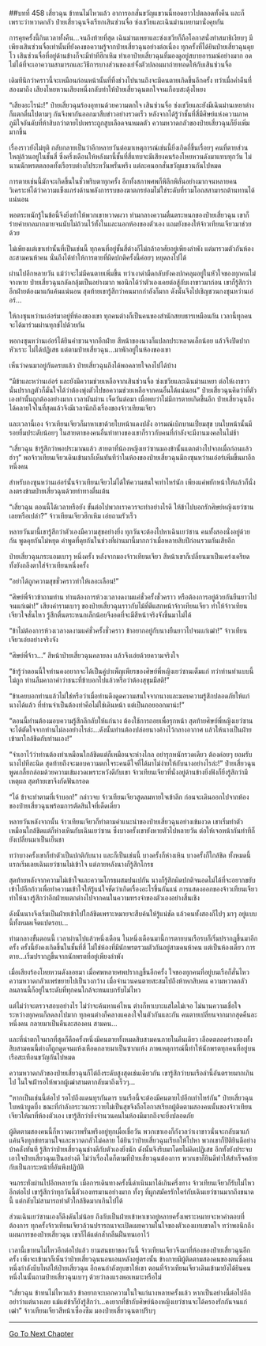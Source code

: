 ##บทที่ 458 เสี่ยวฉุน ข้าทนไม่ไหวแล้ว
อาการอกสั่นขวัญแขวนนี้ทอดยาวไปตลอดทั้งคืน และก็เพราะว่าหวาดกลัว ป๋ายเสี่ยวฉุนจึงเรียกเสินซ่วนจื่อ ซ่งเชวียและเฉินม่านเหยามานั่งคุยกัน

การคุยครั้งนี้กินเวลาทั้งคืน...จนถึงท้ายที่สุด เฉินม่านเหยาและซ่งเชวียก็ถือโอกาสนั่งทำสมาธิเงียบๆ มีเพียงเสินซ่วนจื่อเท่านั้นที่ยังคงขอความรู้จากป๋ายเสี่ยวฉุนอย่างต่อเนื่อง ทุกครั้งที่ได้ยินป๋ายเสี่ยวฉุนคุยโว เสินซ่วนจื่อที่อยู่ด้านข้างก็จะมีท่าทีฮึกเหิม ทำเอาป๋ายเสี่ยวฉุนที่มองดูอยู่สบายอารมณ์อย่างมาก อดไม่ได้ที่จะเอาความสามารถและวิธีการบางส่วนของเย่จั้งตัวปลอมมาถ่ายทอดให้กับเสินซ่วนจื่อ

เดิมทีนึกว่าคราวนี้จะเหมือนก่อนหน้านั้นที่ทิ้งช่วงไปนานถึงจะมีคนตายเกิดขึ้นอีกครั้ง ทว่าเมื่อค่ำคืนที่สองมาถึง เสียงโหยหวนเสียงหนึ่งกลับทำให้ป๋ายเสี่ยวฉุนตกใจจนเกือบสะดุ้งโหยง

“เสียงอะไรน่ะ!” ป๋ายเสี่ยวฉุนร้องอุทานด้วยความตกใจ เสินซ่วนจื่อ ซ่งเชวียและยังมีเฉินม่านเหยาต่างก็แตกตื่นไปตามๆ กันจึงพากันออกมาสืบข่าวอย่างรวดเร็ว หลังจากได้รู้ว่าชั้นที่สี่มีศิษย์แห่งความภาคภูมิใจอันดับที่ห้าสิบกว่าตายไปเพราะถูกสูบเลือดจนหมดตัว ความหวาดกลัวของป๋ายเสี่ยวฉุนก็ยิ่งเพิ่มมากขึ้น

เรื่องราวยังไม่ยุติ กลับกลายเป็นว่าอีกหลายวันต่อมาเหตุการณ์เช่นนี้ยิ่งเกิดถี่ขึ้นเรื่อยๆ คนที่ตายส่วนใหญ่ล้วนอยู่ในชั้นสี่ ซึ่งครึ่งเดือนให้หลังมานี้ชั้นที่สี่แทบจะมีเสียงคนร้องโหยหวนดังมาแทบทุกวัน ไม่นานนักพรตตลอดทั้งเรือรบต่างก็ประหวั่นพรั่นพรึง แต่ละคนอกสั่นขวัญแขวนกันไปหมด

การตายเช่นนี้มักจะเกิดขึ้นในชั่วพริบตาทุกครั้ง อีกทั้งสภาพศพก็พิลึกพิลั่นอย่างมากจนหลายคนวิเคราะห์ได้ว่าความแข็งแกร่งด้านพลังการรบของฆาตกรย่อมไม่ใช่ระดับที่รวมโอถสสามารถต้านทานได้แน่นอน

พอตระหนักรู้ในข้อนี้จึงยิ่งทำให้พวกเขาหวาดผวา ท่ามกลางความตื่นตระหนกของป๋ายเสี่ยวฉุน เขาก็ร่ายค่ายกลมากมายจนนับไม่ถ้วนไว้ทั้งในและนอกห้องของตัวเอง แถมยังของให้จ้าวเทียนเจียวมาช่วยด้วย

ไม่เพียงแต่เขาเท่านั้นที่เป็นเช่นนี้ ทุกคนที่อยู่ชั้นสี่ต่างก็ไม่กล้าอาศัยอยู่เพียงลำพัง แต่มารวมตัวกันห้องละสามคนห้าคน นั่นถึงได้ทำให้การตายที่ผิดปกติครั้งนี้ค่อยๆ หยุดลงไปได้

ผ่านไปอีกหลายวัน แม้ว่าจะไม่มีคนตายเพิ่มขึ้น ทว่าเงาดำมืดกลับยังคงปกคลุมอยู่ในหัวใจของทุกคนไม่จางหาย ป๋ายเสี่ยวฉุนกลัดกลุ้มเป็นอย่างมาก พอนึกได้ว่าตัวเองเคยต่อสู้กับเงาขาวมาก่อน เขาก็รู้สึกว่าอีกฝ่ายต้องมาแก้แค้นแน่นอน สุดท้ายเขารู้สึกว่าคนมากกำลังก็มาก ดังนั้นจึงไปเชิญชวนกงซุนหว่านเอ๋อร์...

ให้กงซุนหว่านเอ๋อร์มาอยู่ที่ห้องของเขา ทุกคนต่างก็เป็นคนของสำนักสยบธารเหมือนกัน เวลานี้ทุกคนจะได้มาร่วมผ่านทุกข์ไปด้วยกัน

พอกงซุนหว่านเอ๋อร์ได้ยินคำชวนจากอีกฝ่าย สีหน้าของนางก็แปลกประหลาดเล็กน้อย แล้วจึงปิดปากหัวเราะ ไม่ได้ปฏิเสธ แต่ตามป๋ายเสี่ยวฉุน...มาพักอยู่ในห้องของเขา

เห็นว่าคนมาอยู่กันครบแล้ว ป๋ายเสี่ยวฉุนถึงได้พอคลายใจลงไปได้บ้าง

“มีข้าและหว่านเอ๋อร์ และยังมีความช่วยเหลือจากเสินซ่วนจื่อ ซ่งเชวียและเฉินม่านเหยา ต่อให้เงาขาวนั่นปรากฏตัวก็มั่นใจได้ว่าต้องพุ่งตัวไปขอความช่วยเหลือจากคนอื่นได้แน่นอน” ป๋ายเสี่ยวฉุนคิดว่าที่ตัวเองทำนั้นถูกต้องอย่างมาก เวลาผันผ่าน เจ็ดวันต่อมา เมื่อพบว่าไม่มีการตายเกิดขึ้นอีก ป๋ายเสี่ยวฉุนถึงได้คลายใจในที่สุดแล้วจึงมีเวลานึกถึงเรื่องของจ้าวเทียนเจียว

และเวลานี้เอง จ้าวเทียนเจียวก็มาหาเขาด้วยใบหน้าแดงปลั่ง อารมณ์เบิกบานเปี่ยมสุข บนใบหน้านั้นมีรอยยิ้มประดับน้อยๆ ในสายตาของคนอื่นท่าทางของเขาก็ราวกับคนที่กำลังจะมีงานมงคลในไม่ช้า

“เสี่ยวฉุน ข้ารู้สึกว่าพอประมาณแล้ว สายตาที่น้องหญิงเยว่ซานมองข้านั้นแตกต่างไปจากเมื่อก่อนแล้ว ฮ่าๆ” พอจ้าวเทียนเจียวเดินเข้ามาก็เห็นทันทีว่าในห้องของป๋ายเสี่ยวฉุนมีกงซุนหว่านเอ๋อร์เพิ่มขึ้นมาอีกหนึ่งคน

สำหรับกงซุนหว่านเอ๋อร์นั้นจ้าวเทียนเจียวไม่ได้ให้ความสนใจเท่าไหร่นัก เพียงแค่พยักหน้าให้แล้วก็นั่งลงตรงข้ามป๋ายเสี่ยวฉุนด้วยท่าทางตื่นเต้น

“เสี่ยวฉุน ตอนนี้ได้เวลาหรือยัง ขั้นต่อไปพวกเราควรจะทำอย่างไรดี ให้ข้าไปบอกรักศิษย์หญิงเยว่ซานเลยหรือเปล่า?” จ้าวเทียนเจียวฮึกเหิม เอ่ยถามรัวเร็ว

หลายวันมานี้เขารู้สึกว่าตัวเองมีความสุขอย่างยิ่ง ทุกวันจะต้องไปหาเฉินเยว่ซาน คนทั้งสองนั่งอยู่ด้วยกัน พูดคุยกันไม่หยุด คำพูดที่คุยกันในช่วงที่ผ่านมานี้มากกว่าเมื่อหลายสิบปีก่อนรวมกันเสียอีก

ป๋ายเสี่ยวฉุนกระแอมเบาๆ หนึ่งครั้ง หลังจากมองจ้าวเทียนเจียว สีหน้าเขาก็เปลี่ยนมาเป็นเคร่งเครียด ทั้งยังถลึงตาใส่จ้าวเทียนหนึ่งครั้ง

“อย่าได้ถูกความสุขชั่วคราวทำให้เลอะเลือน!”

“ศิษย์พี่จ้าวข้าถามท่าน ท่านต้องการห้วงเวลางดงามแค่ชั่วครั้งชั่วคราว หรือต้องการอยู่ด้วยกันยืนยาวไปจนแก่เฒ่า!” เสียงคำรามเบาๆ ของป๋ายเสี่ยวฉุนราวกับไม้ที่ตีแสกหน้าจ้าวเทียนเจียว ทำให้จ้าวเทียนเจียวใจสั่นไหว รู้สึกตื่นตระหนกเล็กน้อยจึงอดที่จะมีสีหน้าจริงจังขึ้นมาไม่ได้

“ข้าไม่ต้องการห้วงเวลางดงามแค่ชั่วครั้งชั่วคราว ข้าอยากอยู่กับนางยืนยาวไปจนแก่เฒ่า!” จ้าวเทียนเจียวเอ่ยอย่างจริงจัง

“ศิษย์พี่จ้าว...” สีหน้าป๋ายเสี่ยวฉุนคลายลง แล้วจึงเอ่ยด้วยความจริงใจ

“ข้ารู้ว่าตอนนี้ใจท่านคงอยากจะได้เป็นคู่บำเพ็ญเพียรของศิษย์พี่หญิงเยว่ซานเต็มแก่ ทว่าท่านทำแบบนี้ไม่ถูก ท่านลืมคาถาคำว่าชนะที่ข้าบอกไปแล้วหรือว่าต้องสุขุมมีสติ!”

“ข้าเคยบอกท่านแล้วไม่ใช่หรือว่าเมื่อท่านดึงดูดความสนใจจากนางและมอบความรู้สึกปลอดภัยให้แก่นางได้แล้ว ที่ท่านจำเป็นต้องทำคือไม่ใช่เดินหน้า แต่เป็นถอยออกมาน่ะ!”

“ตอนนี้ท่านต้องมอบความรู้สึกลึกลับให้แก่นาง ต้องใช้การถอยเพื่อรุกหน้า สุดท้ายศิษย์พี่หญิงเยว่ซานจะได้ตัดใจจากท่านไม่ลงอย่างไรล่ะ...ดังนั้นท่านต้องปล่อยนางค้างไว้กลางอากาศ แล้วให้นางเป็นฝ่ายเข้ามาใกล้ชิดกับท่านเอง!”

“จำเอาไว้ว่าท่านต้องทำเหมือนใกล้ชิดแต่ก็เหมือนจะห่างไกล อย่ารุกหนักรวดเดียว ต้องค่อยๆ ยอมรับนางไปทีละนิด สุดท้ายถึงจะมอบความตกใจระคนดีใจที่ได้มาไม่ง่ายให้กับนางอย่างไรล่ะ!” ป๋ายเสี่ยวฉุนพูดเกลี้ยกล่อมด้วยความเข้มงวดเพราะหวังดีกับเขา จ้าวเทียนเจียวที่นั่งอยู่ด้านข้างยิ่งฟังก็ยิ่งรู้สึกว่ามีเหตุผล สุดท้ายเขาจึงกัดฟันกรอด

“ได้ ข้าจะทำตามที่เจ้าบอก!” กล่าวจบ จ้าวเทียนเจียวสูดลมหายใจเข้าลึก ก่อนจะเดินออกไปจากห้องของป๋ายเสี่ยวฉุนพร้อมการตัดสินใจที่เด็ดเดี่ยว

หลายวันหลังจากนั้น จ้าวเทียนเจียวก็ทำตามคำแนะนำของป๋ายเสี่ยวฉุนอย่างเข้มงวด เขาเริ่มทำตัวเหมือนใกล้ชิดแต่ก็ห่างเหินกับเฉินเยว่ซาน ซึ่งบางครั้งเขายังหายตัวไปหลายวัน ต่อให้เจอหน้ากันท่าทีก็ยังเปลี่ยนมาเป็นเย็นชา

ทว่าบางครั้งเขาก็ทำตัวเป็นปกติกับนาง และก็เป็นเช่นนี้ บางครั้งก็ห่างเหิน บางครั้งก็ใกล้ชิด ทั้งหมดนี้แรกเริ่มเลยเฉินเยว่ซานไม่เข้าใจ แต่ภายหลังนางก็รู้สึกโกรธ

สุดท้ายหลังจากความไม่เข้าใจและความโกรธผสมปนเปกัน นางก็รู้สึกผิดปกติจนอดไม่ได้ที่จะอยากขยับเข้าไปอีกก้าวเพื่อทำความเข้าใจให้รู้แน่ใจชัดว่าเกิดเรื่องอะไรขึ้นกันแน่ การแสดงออกของจ้าวเทียนเจียวทำให้นางรู้สึกว่าอีกฝ่ายแตกต่างไปจากคนในความทรงจำของตัวเองอย่างสิ้นเชิง

ดังนั้นนางจึงเริ่มเป็นฝ่ายเข้าไปใกล้ชิดเพราะหมายจะสืบค้นให้รู้แน่ชัด แล้วคนทั้งสองก็ไปๆ มาๆ อยู่แบบนี้ทั้งหมดเจ็ดแปดรอบ...

ท่ามกลางขั้นตอนนี้ เวลาผ่านไปแล้วหนึ่งเดือน ในหนึ่งเดือนมานี้การตายบนเรือรบก็เริ่มปรากฏขึ้นมาอีกครั้ง ครั้งนี้ยังคงเกิดขึ้นในชั้นที่สี่ ไม่ใช่ห้องที่มีนักพรตรวมตัวกันอยู่สามคนห้าคน แต่เป็นห้องเดี่ยว การตาย...เริ่มปรากฏขึ้นจากนักพรตที่อยู่เพียงลำพัง

เมื่อเสียงร้องโหยหวนดังลอยมา เมื่อศพหลายศพปรากฏขึ้นอีกครั้ง ใจของทุกคนที่อยู่บนเรือก็สั่นไหว ความหวาดกลัวแพร่ขยายไปเป็นวงกว้าง เมื่อจำนวนคนตายสะสมไปถึงห้าหกสิบคน ความหวาดกลัวลนลานนี้ก็อยู่ในระดับที่ทุกคนใกล้จะทนแบกรับไม่ไหว

แต่ไม่ว่าจะตรวจสอบอย่างไร ไม่ว่าจะค้นหาแค่ไหน ต่างก็หาเบาะแสใดไม่เจอ ไม่นานความเชื่อใจระหว่างทุกคนก็ลดลงไปมาก ทุกคนต่างก็คลางแคลงใจในตัวกันและกัน คนตายเปลี่ยนจากมากสุดคืนละหนึ่งคน กลายมาเป็นคืนละสองคน สามคน...

และที่น่าตกใจมากที่สุดก็คือครั้งหนึ่งมีคนตายทั้งหมดสิบสามคนภายในคืนเดียว เลือดตลอดร่างของทั้งสิบสามคนนี้ต่างก็ถูกดูดจนแห้งเหือดกลายมาเป็นซากแห้ง ภาพเหตุการณ์นี้ทำให้นักพรตทุกคนที่อยู่บนเรือสะเทือนขวัญกันไปหมด

ความหวาดกลัวของป๋ายเสี่ยวฉุนก็ไต่ถึงระดับสูงสุดเช่นเดียวกัน เขารู้สึกว่าบนเรือลำนี้อันตรายมากเกินไป ในใจเฝ้ารอให้พวกผู้เฒ่าสามตากลับมาถึงเร็วๆ...

“หากเป็นเช่นนี้ต่อไป รอไปถึงแดนทุรกันดาร บนเรือนี้จะต้องมีคนตายไปอีกเท่าไหร่กัน” ป๋ายเสี่ยวฉุนใบหน้าบูดบึ้ง ขณะที่กำลังกระวนกระวายไม่เป็นสุขจึงถือโอกาสเรียกผู้ติดตามสองคนนั้นของจ้าวเทียนเจียวให้มาที่ห้องตัวเอง เขารู้สึกว่ายิ่งจำนวนคนในห้องมีมากถึงจะยิ่งปลอดภัย

ผู้ติดตามสองคนนี้ก็หวาดผวาพรั่นพรึงอยู่ทุกเมื่อเชื่อวัน พวกเขาเองก็กังวลว่าเงาขาวนั่นจะกลับมาแก้แค้นจึงทุกข์ทรมานใจและหวาดกลัวไม่คลาย ได้ยินว่าป๋ายเสี่ยวฉุนเรียกให้ไปหา พวกเขาก็ปิติยินดีอย่างบ้าคลั่งทันที รู้สึกว่าป๋ายเสี่ยวฉุนช่างดีกับตัวเองยิ่งนัก ดังนั้นจึงรีบมาโดยไม่คิดปฏิเสธ อีกทั้งยังประจบเอาใจป๋ายเสี่ยวฉุนเป็นอย่างดี ไม่ว่าเรื่องใดก็ตามที่ป๋ายเสี่ยวฉุนต้องการ พวกเขาก็ยินดีทำให้สำเร็จคล้ายกับเป็นภาระหน้าที่อันพึงปฏิบัติ

จนกระทั่งผ่านไปอีกหลายวัน เมื่อการเดินทางครั้งนี้ดำเนินมาได้เกินครึ่งทาง จ้าวเทียนเจียวก็รับไม่ไหวอีกต่อไป เขารู้สึกว่าทุกวันนี้ตัวเองทรมานอย่างมาก ทั้งๆ ที่ผูกสมัครรักใคร่กับเฉินเยว่ซานมากถึงขนาดนี้ แต่กลับไม่สามารถทำตัวใกล้ชิดมากเกินไปได้

ส่วนเฉินเยว่ซานเองก็ดึงดันไม่น้อย ถึงกับเป็นฝ่ายเข้าหาเขาอยู่หลายครั้งเพราะหมายจะหาคำตอบที่ต้องการ ทุกครั้งจ้าวเทียนเจียวล้วนปรารถนาจะเปิดเผยความในใจของตัวเองแทบขาดใจ ทว่าพอนึกถึงแผนการของป๋ายเสี่ยวฉุน เขาก็ได้แต่กล้ำกลืนฝืนทนเอาไว้

เวลานี้เขาทนไม่ไหวอีกต่อไปแล้ว ยามสนธยาของวันนี้ จ้าวเทียนเจียวจึงมาที่ห้องของป๋ายเสี่ยวฉุนอีกครั้ง เพิ่งจะเข้ามาก็เห็นว่าป๋ายเสี่ยวฉุนนอนเอนหลังอยู่ตรงนั้น ข้างกายมีผู้ติดตามสองคนของตนซึ่งคนหนึ่งกำลังบีบไหล่ให้ป๋ายเสี่ยวฉุน อีกคนกำลังทุบขาให้เขา ตอนที่จ้าวเทียนเจียวเดินเข้ามายังได้ยินคนหนึ่งในนั้นถามป๋ายเสี่ยวฉุนเบาๆ ด้วยว่าลงแรงพอเหมาะหรือไม่

“เสี่ยวฉุน ข้าทนไม่ไหวแล้ว ข้าอยากจะบอกความในใจแก่นางหลายครั้งแล้ว หากเป็นอย่างนี้ต่อไปอีก อย่าว่าแต่นางเลย แม้แต่ข้าก็ยังรู้สึกว่า...คงยากที่ข้ากับศิษย์น้องหญิงเยว่ซานจะได้ครองรักกันจนแก่เฒ่า” จ้าวเทียนเจียวสีหน้าเซื่องซึม มองป๋ายเสี่ยวฉุนตาปริบๆ


------




[Go To Next Chapter]( ./81.md)